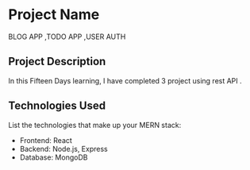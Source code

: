 # Project Name

BLOG APP ,TODO APP ,USER AUTH 


## Project Description

In this Fifteen Days learning, I have completed 3 project using rest API .

## Technologies Used

List the technologies that make up your MERN stack:
- Frontend: React
- Backend: Node.js, Express
- Database: MongoDB


